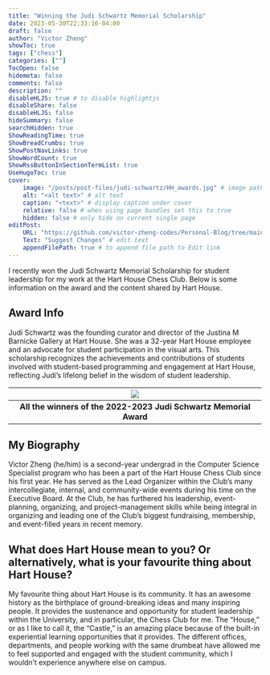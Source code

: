 ```yaml
---
title: "Winning the Judi Schwartz Memorial Scholarship"
date: 2023-05-30T22:33:16-04:00
draft: false
author: "Victor Zheng"
showToc: true
tags: ["chess"]
categories: [""]
TocOpen: false
hidemeta: false
comments: false
description: ""
disableHLJS: true # to disable highlightjs
disableShare: false
disableHLJS: false
hideSummary: false
searchHidden: true
ShowReadingTime: true
ShowBreadCrumbs: true
ShowPostNavLinks: true
ShowWordCount: true
ShowRssButtonInSectionTermList: true
UseHugoToc: true
cover:
    image: "/posts/post-files/judi-schwartz/HH_awards.jpg" # image path/url
    alt: "<alt text>" # alt text
    caption: "<text>" # display caption under cover
    relative: false # when using page bundles set this to true
    hidden: false # only hide on current single page
editPost:
    URL: "https://github.com/victor-zheng-codes/Personal-Blog/tree/main/content"
    Text: "Suggest Changes" # edit text
    appendFilePath: true # to append file path to Edit link
---
```


I recently won the Judi Schwartz Memorial Scholarship for student leadership for my work at the Hart House Chess Club. Below is some information on the award and the content shared by Hart House. 



## Award Info

Judi Schwartz was the founding curator and director of the Justina M Barnicke Gallery at Hart House. She was a 32-year Hart House employee and an advocate for student participation in the visual arts. This scholarship recognizes the achievements and contributions of students involved with student-based programming and engagement at Hart House, reflecting Judi’s lifelong belief in the wisdom of student leadership.

|![](/posts/post-files/judi-schwartz/Judi-Schwartz.png)|
| :--: |
| <b>All the winners of the 2022-2023 Judi Schwartz Memorial Award</b>|


## My Biography

Victor Zheng (he/him) is a second-year undergrad in the Computer Science Specialist program who has been a part of the Hart House Chess Club since his first year. He has served as the Lead Organizer within the Club’s many intercollegiate, internal, and community-wide events during his time on the Executive Board. At the Club, he has furthered his leadership, event-planning, organizing, and project-management skills while being integral in organizing and leading one of the Club’s biggest fundraising, membership, and event-filled years in recent memory.

## What does Hart House mean to you? Or alternatively, what is your favourite thing about Hart House? 

My favourite thing about Hart House is its community. It has an awesome history as the birthplace of ground-breaking ideas and many inspiring people. It provides the sustenance and opportunity for student leadership within the University, and in particular, the Chess Club for me. The “House,” or as I like to call it, the “Castle,” is an amazing place because of the built-in experiential learning opportunities that it provides. The different offices, departments, and people working with the same drumbeat have allowed me to feel supported and engaged with the student community, which I wouldn’t experience anywhere else on campus.